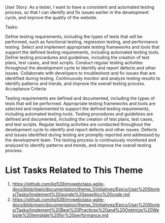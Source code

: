 User Story:
As a tester, I want to have a consistent and automated testing process, so that I can identify and fix issues earlier in the development cycle, and improve the quality of the website.

Tasks:

Define testing requirements, including the types of tests that will be performed, such as functional testing, regression testing, and performance testing.
Select and implement appropriate testing frameworks and tools that support the defined testing requirements, including automated testing tools.
Define testing procedures and guidelines, including the creation of test plans, test cases, and test scripts.
Conduct regular testing activities throughout the development cycle to identify and report defects and other issues.
Collaborate with developers to troubleshoot and fix issues that are identified during testing.
Continuously monitor and analyze testing results to identify patterns and trends, and improve the overall testing process.
Acceptance Criteria:

Testing requirements are defined and documented, including the types of tests that will be performed.
Appropriate testing frameworks and tools are selected and implemented to support the defined testing requirements, including automated testing tools.
Testing procedures and guidelines are defined and documented, including the creation of test plans, test cases, and test scripts.
Regular testing activities are conducted throughout the development cycle to identify and report defects and other issues.
Defects and issues identified during testing are promptly reported and addressed by the development team.
The testing process is continuously monitored and analyzed to identify patterns and trends, and improve the overall testing process.
# List Tasks Related to This Theme
1. https://github.com/kg539/mywebclass-agile-docs/blob/main/documentation/theme_1/initiatives/Epics/User%20Stories/Tasks/Implement%20google%20anayltics%20code.md
2. https://github.com/kg539/mywebclass-agile-docs/blob/main/documentation/theme_1/initiatives/Epics/User%20Stories/Tasks/Implement%20Best%20Practices%20and%20Optimize%20Website%20template%20for%20performance.md